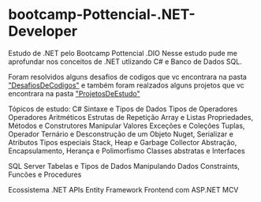 # bootcamp-Pottencial-.NET-Developer
Estudo de .NET pelo Bootcamp Pottencial .DIO
Nesse estudo pude me aprofundar nos conceitos de .NET utlizando C#
e Banco de Dados SQL.

Foram resolvidos alguns desafios de codigos que vc encontrara na pasta <a href="https://github.com/paulodiasred/bootcamp-Pottencial-.NET-Developer/tree/main/DesafiosDeCodigos">"DesafiosDeCodigos"</a>
e também foram realzados alguns projetos que vc encontrara na pasta <a href="https://github.com/paulodiasred/bootcamp-Pottencial-.NET-Developer/tree/main/ProjetosDeEstudo">"ProjetosDeEstudo"</a>

Tópicos de estudo:
C#
Sintaxe e Tipos de Dados
Tipos de Operadores
Operadores Aritméticos
Estrutas de Repetição
Array e Listas
Propriedades, Métodos e Construtores
Manipular Valores
Exceções e Coleções
Tuplas, Operador Ternário e Desconstrução de um Objeto
Nuget, Serializar e Atributos
Tipos especiais
Stack, Heap e Garbage Collector
Abstração, Encapsulamento, Herança e Polimorfismo
Classes abstratas e Interfaces

SQL Server
Tabelas e Tipos de Dados
Manipulando Dados
Constraints, Funcões e Procedures

Ecossistema .NET
APIs
Entity Framework
Frontend com ASP.NET MCV
